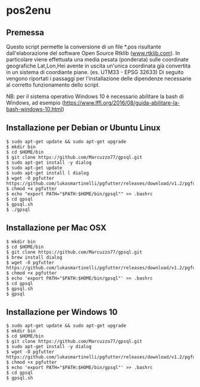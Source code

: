 # pos2enu
## Premessa
Questo script permette la conversione di un file *.pos risultante dall'elaborazione del software Open Source Rtklib (www.rtklib.com).
In particolare viene effettuata una media pesata (ponderata) sulle coordinate geografiche Lat,Lon,Hei avente in uscita un'unica
coordinata già convertita in un sistema di coordiante piane. (es. UTM33 - EPSG 32633)
Di seguito vengono riportati i passaggi per l'installazione delle dipendenze necessarie al corretto funzionamento dello script.

NB: per il sistema operativo Windows 10 è necessario abilitare la bash di Windows, ad esempio (https://www.lffl.org/2016/08/guida-abilitare-la-bash-windows-10.html)

## Installazione per Debian or Ubuntu Linux
```
$ sudo apt-get update && sudo apt-get upgrade
$ mkdir bin
$ cd $HOME/bin
$ git clone https://github.com/Marcuzzo77/gpsql.git
$ sudo apt-get install -y dialog
$ sudo apt-get update
$ sudo apt-get install l dialog
$ wget -O pgfutter https://github.com/lukasmartinelli/pgfutter/releases/download/v1.2/pgfutter_linux_amd64
$ chmod +x pgfutter
$ echo "export PATH="$PATH:$HOME/bin/gpsql"" >> .bashrc
$ cd gpsql
$ gpsql.sh
$ ./gpsql
```

## Installazione per Mac OSX
```
$ mkdir bin
$ cd $HOME/bin
$ git clone https://github.com/Marcuzzo77/gpsql.git
$ brew install dialog
$ wget -O pgfutter https://github.com/lukasmartinelli/pgfutter/releases/download/v1.2/pgfutter_darwin_amd64
$ chmod +x pgfutter
$ echo 'export PATH="$PATH:$HOME/bin/gpsql"' >> .bashrc
$ cd gpsql
$ gpsql.sh
$ gpsql
````

## Installazione per Windows 10
```
$ sudo apt-get update && sudo apt-get upgrade
$ mkdir bin
$ cd $HOME/bin
$ git clone https://github.com/Marcuzzo77/gpsql.git
$ sudo apt-get install -y dialog
$ wget -O pgfutter https://github.com/lukasmartinelli/pgfutter/releases/download/v1.2/pgfutter_linux_amd64
$ chmod +x pgfutter
$ echo 'export PATH="$PATH:$HOME/bin/gpsql"' >> .bashrc
$ cd gpsql
$ gpsql.sh
```
